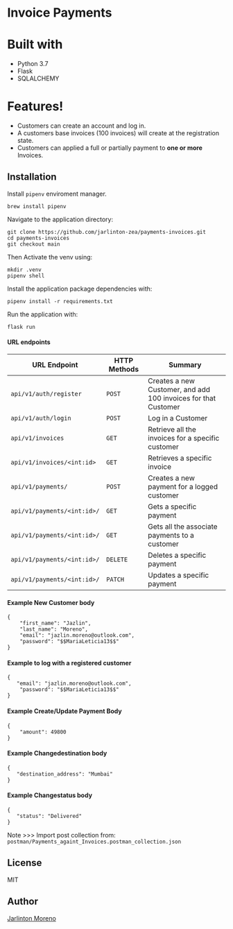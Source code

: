 # Invoice Payments


# Built with

  - Python 3.7
  - Flask
  - SQLALCHEMY


#  Features!

  - Customers can create an account and log in.
  - A customers base invoices (100 invoices) will create at the registration state.
  - Customers can applied a full or partially payment to **one or more** Invoices.

  


## Installation

Install `pipenv` enviroment manager.

```
brew install pipenv
```
 Navigate to the application directory:

```
git clone https://github.com/jarlinton-zea/payments-invoices.git
cd payments-invoices
git checkout main
```

Then Activate the venv using:
```
mkdir .venv
pipenv shell
```

Install the application package dependencies with:

```
pipenv install -r requirements.txt
```

Run the application with:

```
flask run
```


#### URL endpoints

| URL Endpoint | HTTP Methods | Summary |
| -------- | ------------- | --------- |
|   `api/v1/auth/register` | `POST` |  Creates a new Customer, and add 100 invoices for that Customer |
|   `api/v1/auth/login` | `POST` |  Log in a Customer |
| `api/v1/invoices` | `GET` | Retrieve all the invoices for a specific customer |
| `api/v1/invoices/<int:id>` | `GET` | Retrieves a specific invoice
|  `api/v1/payments/`          | `POST` | Creates a new payment for a logged customer
| `api/v1/payments/<int:id>/` | `GET` | Gets a specific payment
|  `api/v1/payments/<int:id>/` | `GET` | Gets all the associate payments to a customer
|  `api/v1/payments/<int:id>/` | `DELETE` | Deletes a specific payment
|  `api/v1/payments/<int:id>/` | `PATCH` | Updates a specific payment
  

#### Example New Customer body
```
{
    "first_name": "Jazlin",
    "last_name": "Moreno",
    "email": "jazlin.moreno@outlook.com",
    "password": "$$MariaLeticia13$$"
}
```

#### Example to log with a registered customer
```
{
   "email": "jazlin.moreno@outlook.com",
    "password": "$$MariaLeticia13$$"
}
```

#### Example Create/Update Payment Body
```
{
    "amount": 49800
}
```

#### Example Changedestination body
 ```'
 {
 	"destination_address": "Mumbai"
 }
 ```

 #### Example Changestatus body
 ```'
 {
 	"status": "Delivered"
 }
 ```

Note >>> Import post collection from: ``` postman/Payments_againt_Invoices.postman_collection.json```


License
---
MIT
## Author
[Jarlinton Moreno](https://github.com/jarlinton-zea)